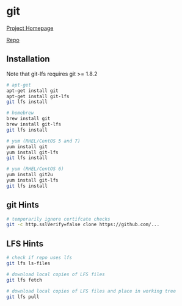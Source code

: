 # git

[Project Homepage](https://git-scm.com/)

[Repo](https://github.com/git/git)

## Installation

Note that git-lfs requires git >= 1.8.2

```sh
# apt-get
apt-get install git
apt-get install git-lfs
git lfs install

# homebrew
brew install git
brew install git-lfs
git lfs install

# yum (RHEL/CentOS 5 and 7)
yum install git
yum install git-lfs
git lfs install

# yum (RHEL/CentOS 6)
yum install git2u
yum install git-lfs
git lfs install
```

## git Hints

```sh
# temporarily ignore certifcate checks
git -c http.sslVerify=false clone https://github.com/...
```

## LFS Hints

```sh
# check if repo uses lfs
git lfs ls-files

# download local copies of LFS files
git lfs fetch

# download local copies of LFS files and place in working tree
git lfs pull
```
